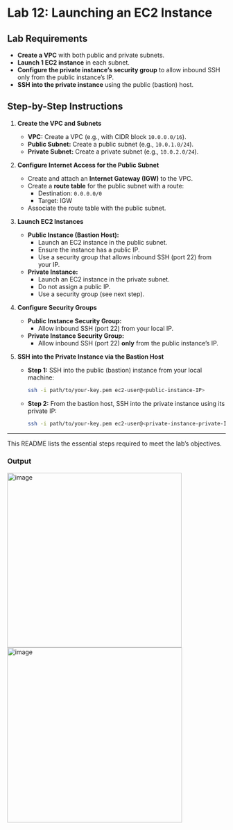 # Lab 12: Launching an EC2 Instance

## Lab Requirements

- **Create a VPC** with both public and private subnets.
- **Launch 1 EC2 instance** in each subnet.
- **Configure the private instance’s security group** to allow inbound SSH only from the public instance’s IP.
- **SSH into the private instance** using the public (bastion) host.

## Step-by-Step Instructions

1. **Create the VPC and Subnets**
   - **VPC:** Create a VPC (e.g., with CIDR block `10.0.0.0/16`).
   - **Public Subnet:** Create a public subnet (e.g., `10.0.1.0/24`).
   - **Private Subnet:** Create a private subnet (e.g., `10.0.2.0/24`).

2. **Configure Internet Access for the Public Subnet**
   - Create and attach an **Internet Gateway (IGW)** to the VPC.
   - Create a **route table** for the public subnet with a route:  
     - Destination: `0.0.0.0/0`  
     - Target: IGW  
   - Associate the route table with the public subnet.

3. **Launch EC2 Instances**
   - **Public Instance (Bastion Host):**
     - Launch an EC2 instance in the public subnet.
     - Ensure the instance has a public IP.
     - Use a security group that allows inbound SSH (port 22) from your IP.
   - **Private Instance:**
     - Launch an EC2 instance in the private subnet.
     - Do not assign a public IP.
     - Use a security group (see next step).

4. **Configure Security Groups**
   - **Public Instance Security Group:**  
     - Allow inbound SSH (port 22) from your local IP.
   - **Private Instance Security Group:**  
     - Allow inbound SSH (port 22) **only** from the public instance’s IP.

5. **SSH into the Private Instance via the Bastion Host**
   - **Step 1:** SSH into the public (bastion) instance from your local machine:
     ```bash
     ssh -i path/to/your-key.pem ec2-user@<public-instance-IP>
     ```
   - **Step 2:** From the bastion host, SSH into the private instance using its private IP:
     ```bash
     ssh -i path/to/your-key.pem ec2-user@<private-instance-private-IP>
     ```

---

This README lists the essential steps required to meet the lab’s objectives.
### Output
<img width="402" alt="image" src="https://github.com/user-attachments/assets/d34cf19a-f10d-4616-9167-589c99cfb2c1" />
<br>
<img width="403" alt="image" src="https://github.com/user-attachments/assets/f4b84736-80af-47a7-aa18-ec7d1bd821c5" />


